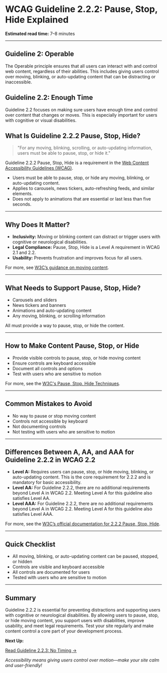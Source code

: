 <!--
title: 2.2.2 - Pause, Stop, Hide
series: Making the Web Accessible for All
description: A practical guide to WCAG Guideline 2.2.2 (Pause, Stop, Hide)—what it means, why it matters, and how to ensure users can control moving, blinking, or auto-updating content.
keywords: wcag 2.2.2, pause stop hide, moving content, accessibility, web standards, digital inclusion
image: WCAG-Series-2-2-2.png
imageAlt: Blue text on yellow background saying, "Web Content Accessibiilty Guiedlines (WCAG) 2.2.2 Explained, Pause, Stop, Hide"
status: published
date: 2025-07-03
excerpt: This guideline ensures users can control moving, blinking, or auto-updating content.
-->

# **WCAG Guideline 2.2.2: Pause, Stop, Hide Explained**

**Estimated read time:** 7–8 minutes

---

## **Guideline 2: Operable**

The Operable principle ensures that all users can interact with and control web content, regardless of their abilities. This includes giving users control over moving, blinking, or auto-updating content that can be distracting or inaccessible.

## **Guideline 2.2: Enough Time**

Guideline 2.2 focuses on making sure users have enough time and control over content that changes or moves. This is especially important for users with cognitive or visual disabilities.

## **What Is Guideline 2.2.2 Pause, Stop, Hide?**

<!-- [Illustration: User pausing a moving banner or animation] -->

> "For any moving, blinking, scrolling, or auto-updating information, users must be able to pause, stop, or hide it."

Guideline 2.2.2 Pause, Stop, Hide is a requirement in the [Web Content Accessibility Guidelines (WCAG)](https://www.w3.org/WAI/WCAG22/quickref/#pause-stop-hide).

- Users must be able to pause, stop, or hide any moving, blinking, or auto-updating content.
- Applies to carousels, news tickers, auto-refreshing feeds, and similar elements.
- Does not apply to animations that are essential or last less than five seconds.

---

## **Why Does It Matter?**

<!-- [Infographic: User pausing animation, warning icon, and settings gear] -->

- **Inclusivity:** Moving or blinking content can distract or trigger users with cognitive or neurological disabilities.
- **Legal Compliance:** Pause, Stop, Hide is a Level A requirement in WCAG 2.1 and 2.2.
- **Usability:** Prevents frustration and improves focus for all users.

For more, see [W3C’s guidance on moving content](https://www.w3.org/WAI/WCAG22/Understanding/pause-stop-hide.html).

---

## **What Needs to Support Pause, Stop, Hide?**

<!-- [Grid: Carousels, banners, tickers, all with pause icons] -->

- Carousels and sliders
- News tickers and banners
- Animations and auto-updating content
- Any moving, blinking, or scrolling information

All must provide a way to pause, stop, or hide the content.

---

## **How to Make Content Pause, Stop, or Hide**

<!-- [Side-by-side code snippets: Pause button, stop animation]
[Example: Settings panel for animation control] -->

- Provide visible controls to pause, stop, or hide moving content
- Ensure controls are keyboard accessible
- Document all controls and options
- Test with users who are sensitive to motion

For more, see the [W3C's Pause, Stop, Hide Techniques](https://www.w3.org/WAI/WCAG22/Techniques/general/G4).

---

## **Common Mistakes to Avoid**

<!-- [Do/Don't graphic: Left side with pause button, right side with no controls] -->

- No way to pause or stop moving content
- Controls not accessible by keyboard
- Not documenting controls
- Not testing with users who are sensitive to motion

---

## **Differences Between A, AA, and AAA for Guideline 2.2.2 in WCAG 2.2**

<!-- [Infographic: Three columns labeled A, AA, AAA with example requirements for each] -->

- **Level A:** Requires users can pause, stop, or hide moving, blinking, or auto-updating content. This is the core requirement for 2.2.2 and is mandatory for basic accessibility.
- **Level AA:** For Guideline 2.2.2, there are no additional requirements beyond Level A in WCAG 2.2. Meeting Level A for this guideline also satisfies Level AA.
- **Level AAA:** For Guideline 2.2.2, there are no additional requirements beyond Level A in WCAG 2.2. Meeting Level A for this guideline also satisfies Level AAA.

For more, see the [W3C’s official documentation for 2.2.2 Pause, Stop, Hide](https://www.w3.org/WAI/WCAG22/Understanding/pause-stop-hide.html).

---

## **Quick Checklist**

<!-- [Checklist graphic: Icons for each item (pause, stop, hide, etc.)] -->

- All moving, blinking, or auto-updating content can be paused, stopped, or hidden
- Controls are visible and keyboard accessible
- All controls are documented for users
- Tested with users who are sensitive to motion

---

## **Summary**

<!-- [Illustration: User pausing a moving banner in a web app] -->

Guideline 2.2.2 is essential for preventing distractions and supporting users with cognitive or neurological disabilities. By allowing users to pause, stop, or hide moving content, you support users with disabilities, improve usability, and meet legal requirements. Test your site regularly and make content control a core part of your development process.

**Next Up:**

[Read Guideline 2.2.3: No Timing →](WCAG-Guideline-2-2-3-No-Timing-Explained)

*Accessibility means giving users control over motion—make your site calm and user-friendly!*

